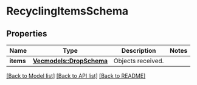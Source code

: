# RecyclingItemsSchema

## Properties

Name | Type | Description | Notes
------------ | ------------- | ------------- | -------------
**items** | [**Vec<models::DropSchema>**](DropSchema.md) | Objects received. | 

[[Back to Model list]](../README.md#documentation-for-models) [[Back to API list]](../README.md#documentation-for-api-endpoints) [[Back to README]](../README.md)


